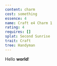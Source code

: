 ```yaml
---
content: charm
cost: something
essence: 4
name: Craft e4 Charm 1
rating: 4
requires: []
splat: Second Sunrise
trait: Craft
tree: Handyman
---
```


Hello **world**!
